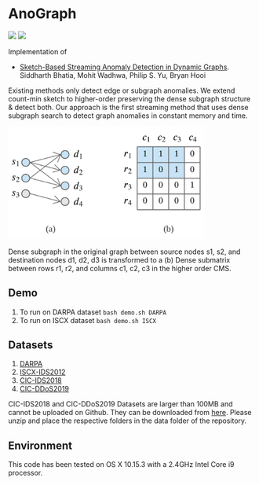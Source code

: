 # AnoGraph

<p>
  <a href="https://arxiv.org/pdf/2106.04486.pdf"><img src="http://img.shields.io/badge/Paper-PDF-brightgreen.svg"></a>
  <a href="https://github.com/Stream-AD/AnoGraph/blob/master/LICENSE">
    <img src="https://img.shields.io/badge/License-Apache%202.0-blue.svg">
  </a>
</p>

Implementation of

- [Sketch-Based Streaming Anomaly Detection in Dynamic Graphs](https://arxiv.org/pdf/2106.04486.pdf). Siddharth Bhatia, Mohit Wadhwa, Philip S. Yu, Bryan Hooi

Existing methods only detect edge or subgraph anomalies. We extend count-min sketch to higher-order preserving the dense subgraph structure & detect both. Our approach is the first streaming method that uses dense subgraph search to detect graph anomalies in constant memory and time.

<img src="AnoGraph.png" width="400">

Dense subgraph in the original graph between source nodes s1, s2, and destination nodes d1, d2, d3 is transformed to a (b) Dense submatrix between rows r1, r2, and columns c1, c2, c3
in the higher order CMS.

## Demo

1. To run on DARPA dataset `bash demo.sh DARPA`
2. To run on ISCX dataset `bash demo.sh ISCX`

## Datasets
1. [DARPA](http://kdd.ics.uci.edu/databases/kddcup99/kddcup99.html)
2. [ISCX-IDS2012](https://www.unb.ca/cic/datasets/nsl.html)
3. [CIC-IDS2018](https://www.unsw.adfa.edu.au/unsw-canberra-cyber/cybersecurity/ADFA-NB15-Datasets/)
4. [CIC-DDoS2019](https://www.unb.ca/cic/datasets/ids-2018.html)

CIC-IDS2018 and CIC-DDoS2019 Datasets are larger than 100MB and cannot be uploaded on Github. They can be downloaded from [here](https://drive.google.com/file/d/1SZlhbcdAt6b-958TzropY3bcwq5kgEvH/). Please unzip and place the respective folders in the data folder of the repository.

## Environment
This code has been tested on OS X 10.15.3 with a 2.4GHz Intel Core i9 processor.
